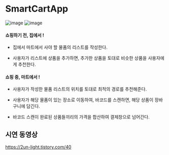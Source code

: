 # SmartCartApp
![image](https://user-images.githubusercontent.com/82020828/222161688-e1da59ef-c262-4904-b261-1c27cc5ed85e.png)
![image](https://user-images.githubusercontent.com/82020828/222161758-4d6963ea-c1e8-4678-bd03-7aaad6222f04.png)

#### 쇼핑하기 전, 집에서 !
- 집에서 마트에서 사야 할 물품의 리스트를 작성한다.

- 사용자가 리스트에 상품을 추가하면, 추가한 상품을 토대로 비슷한 상품을 사용자에게 추천한다.


#### 쇼핑 중, 마트에서 !

- 사용자가 작성한 물품 리스트의 위치를 토대로 최적의 경로를 추천해준다.

- 사용자가 해당 물품이 있는 장소로 이동하여, 바코드를 스캔하면, 해당 상품이 장바구니에 담긴다.

- 바코드 스캔이 완료된 상품들끼리의 가격을 합산하여 결제창으로 넘어간다.


## 시연 동영상
https://2un-light.tistory.com/40



